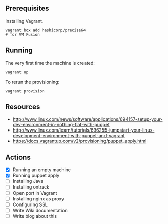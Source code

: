 ## Prerequisites

Installing Vagrant.

	vagrant box add hashicorp/precise64
	# for VM Fusion
	
## Running

The very first time the machine is created:

    vagrant up

To rerun the provisioning:

    vagrant provision

## Resources

* http://www.linux.com/news/software/applications/694157-setup-your-dev-environment-in-nothing-flat-with-puppet
* http://www.linux.com/learn/tutorials/696255-jumpstart-your-linux-development-environment-with-puppet-and-vagrant
* https://docs.vagrantup.com/v2/provisioning/puppet_apply.html

## Actions

* [x] Running an empty machine
* [x] Running puppet apply
* [ ] Installing Java
* [ ] Installing ontrack
* [ ] Open port in Vagrant
* [ ] Installing nginx as proxy
* [ ] Configuring SSL
* [ ] Write Wiki documentation
* [ ] Write blog about this
